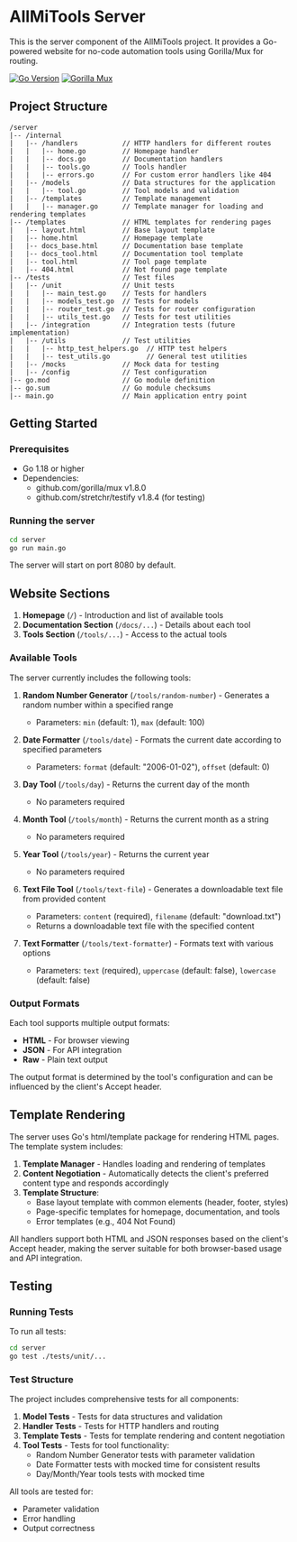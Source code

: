 # AllMiTools Server

This is the server component of the AllMiTools project. It provides a Go-powered website for no-code automation tools using Gorilla/Mux for routing.

[![Go Version](https://img.shields.io/badge/Go-1.18+-00ADD8.svg)](https://golang.org/)
[![Gorilla Mux](https://img.shields.io/badge/Gorilla_Mux-1.8.0-blue.svg)](https://github.com/gorilla/mux)

## Project Structure

```
/server
|-- /internal
|   |-- /handlers           // HTTP handlers for different routes
|   |   |-- home.go         // Homepage handler
|   |   |-- docs.go         // Documentation handlers
|   |   |-- tools.go        // Tools handler
|   |   |-- errors.go       // For custom error handlers like 404
|   |-- /models             // Data structures for the application
|   |   |-- tool.go         // Tool models and validation
|   |-- /templates          // Template management
|   |   |-- manager.go      // Template manager for loading and rendering templates
|-- /templates              // HTML templates for rendering pages
|   |-- layout.html         // Base layout template
|   |-- home.html           // Homepage template
|   |-- docs_base.html      // Documentation base template
|   |-- docs_tool.html      // Documentation tool template
|   |-- tool.html           // Tool page template
|   |-- 404.html            // Not found page template
|-- /tests                  // Test files
|   |-- /unit               // Unit tests
|   |   |-- main_test.go    // Tests for handlers
|   |   |-- models_test.go  // Tests for models
|   |   |-- router_test.go  // Tests for router configuration
|   |   |-- utils_test.go   // Tests for test utilities
|   |-- /integration        // Integration tests (future implementation)
|   |-- /utils              // Test utilities
|   |   |-- http_test_helpers.go  // HTTP test helpers
|   |   |-- test_utils.go         // General test utilities
|   |-- /mocks              // Mock data for testing
|   |-- /config             // Test configuration
|-- go.mod                  // Go module definition
|-- go.sum                  // Go module checksums
|-- main.go                 // Main application entry point
```

## Getting Started

### Prerequisites
- Go 1.18 or higher
- Dependencies:
  - github.com/gorilla/mux v1.8.0
  - github.com/stretchr/testify v1.8.4 (for testing)

### Running the server
```bash
cd server
go run main.go
```

The server will start on port 8080 by default.

## Website Sections

1. **Homepage** (`/`) - Introduction and list of available tools
2. **Documentation Section** (`/docs/...`) - Details about each tool
3. **Tools Section** (`/tools/...`) - Access to the actual tools

### Available Tools

The server currently includes the following tools:

1. **Random Number Generator** (`/tools/random-number`) - Generates a random number within a specified range
   - Parameters: `min` (default: 1), `max` (default: 100)

2. **Date Formatter** (`/tools/date`) - Formats the current date according to specified parameters
   - Parameters: `format` (default: "2006-01-02"), `offset` (default: 0)

3. **Day Tool** (`/tools/day`) - Returns the current day of the month
   - No parameters required

4. **Month Tool** (`/tools/month`) - Returns the current month as a string
   - No parameters required

5. **Year Tool** (`/tools/year`) - Returns the current year
   - No parameters required

6. **Text File Tool** (`/tools/text-file`) - Generates a downloadable text file from provided content
   - Parameters: `content` (required), `filename` (default: "download.txt")
   - Returns a downloadable text file with the specified content

7. **Text Formatter** (`/tools/text-formatter`) - Formats text with various options
   - Parameters: `text` (required), `uppercase` (default: false), `lowercase` (default: false)

### Output Formats

Each tool supports multiple output formats:

- **HTML** - For browser viewing
- **JSON** - For API integration
- **Raw** - Plain text output

The output format is determined by the tool's configuration and can be influenced by the client's Accept header.

## Template Rendering

The server uses Go's html/template package for rendering HTML pages. The template system includes:

1. **Template Manager** - Handles loading and rendering of templates
2. **Content Negotiation** - Automatically detects the client's preferred content type and responds accordingly
3. **Template Structure**:
   - Base layout template with common elements (header, footer, styles)
   - Page-specific templates for homepage, documentation, and tools
   - Error templates (e.g., 404 Not Found)

All handlers support both HTML and JSON responses based on the client's Accept header, making the server suitable for both browser-based usage and API integration.

## Testing

### Running Tests

To run all tests:

```bash
cd server
go test ./tests/unit/...
```

### Test Structure

The project includes comprehensive tests for all components:

1. **Model Tests** - Tests for data structures and validation
2. **Handler Tests** - Tests for HTTP handlers and routing
3. **Template Tests** - Tests for template rendering and content negotiation
4. **Tool Tests** - Tests for tool functionality:
   - Random Number Generator tests with parameter validation
   - Date Formatter tests with mocked time for consistent results
   - Day/Month/Year tools tests with mocked time

All tools are tested for:
- Parameter validation
- Error handling
- Output correctness

